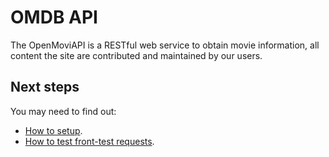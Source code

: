 # OMDB API
The OpenMoviAPI is a RESTful web service to obtain movie information, all content the site are contributed and maintained by our users.




## Next steps

You may need to find out:
* [How to setup](./how_to_run.md).
* [How to test front-test requests](./how_to_test_request.md).